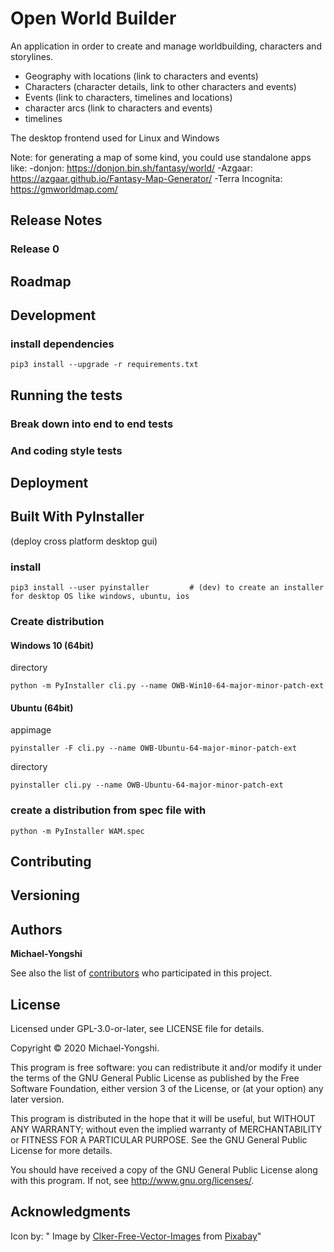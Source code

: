 # Open World Builder
An application in order to create and manage worldbuilding, characters and storylines.

- Geography with locations (link to characters and events)
- Characters (character details, link to other characters and events)
- Events (link to characters, timelines and locations)
- character arcs (link to characters and events)
- timelines

The desktop frontend used for Linux and Windows

Note: for generating a map of some kind, you could use standalone apps like:
-donjon: https://donjon.bin.sh/fantasy/world/
-Azgaar: https://azgaar.github.io/Fantasy-Map-Generator/
-Terra Incognita: https://gmworldmap.com/


## Release Notes
### Release 0

## Roadmap

## Development

### install dependencies
```
pip3 install --upgrade -r requirements.txt 
```


## Running the tests


### Break down into end to end tests


### And coding style tests


## Deployment


## Built With PyInstaller 
(deploy cross platform desktop gui)

### install
```
pip3 install --user pyinstaller         # (dev) to create an installer for desktop OS like windows, ubuntu, ios
```

### Create distribution
#### Windows 10 (64bit)
directory
```
python -m PyInstaller cli.py --name OWB-Win10-64-major-minor-patch-ext
```

#### Ubuntu (64bit)
appimage
```
pyinstaller -F cli.py --name OWB-Ubuntu-64-major-minor-patch-ext
```
directory
```
pyinstaller cli.py --name OWB-Ubuntu-64-major-minor-patch-ext
```

### create a distribution from spec file with 
```
python -m PyInstaller WAM.spec
```
<!-- python -m PyInstaller WAM_OF.spec -->


## Contributing



## Versioning



## Authors

**Michael-Yongshi** 

See also the list of [contributors](https://github.com/your/project/contributors) who participated in this project.

## License

Licensed under GPL-3.0-or-later, see LICENSE file for details.

Copyright © 2020 Michael-Yongshi.

This program is free software: you can redistribute it and/or modify it under the terms of the GNU General Public License as published by the Free Software Foundation, either version 3 of the License, or (at your option) any later version.

This program is distributed in the hope that it will be useful, but WITHOUT ANY WARRANTY; without even the implied warranty of MERCHANTABILITY or FITNESS FOR A PARTICULAR PURPOSE. See the GNU General Public License for more details.

You should have received a copy of the GNU General Public License along with this program. If not, see http://www.gnu.org/licenses/.


## Acknowledgments

Icon by:
"
Image by <a href="https://pixabay.com/users/Clker-Free-Vector-Images-3736/?utm_source=link-attribution&amp;utm_medium=referral&amp;utm_campaign=image&amp;utm_content=23544">Clker-Free-Vector-Images</a> from <a href="https://pixabay.com/?utm_source=link-attribution&amp;utm_medium=referral&amp;utm_campaign=image&amp;utm_content=23544">Pixabay</a>"